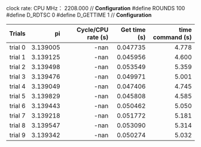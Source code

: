 clock rate:
CPU MHz：            2208.000
// **Configuration**
#define ROUNDS 100
#define D_RDTSC 0
#define D_GETTIME 1
// **Configuration**

| Trials | pi | Cycle/CPU rate (s) | Get time (s) | time command (s) |
|-:|-:|-:|-:|-:|
| trial 0 |  3.139005 | -nan | 0.047735 | 4.778 |
| trial 1 |  3.139125 | -nan | 0.045956 | 4.600 |
| trial 2 |  3.139498 | -nan | 0.053549 | 5.359 |
| trial 3 |  3.139476 | -nan | 0.049971 | 5.001 |
| trial 4 |  3.139049 | -nan | 0.047406 | 4.745 |
| trial 5 |  3.139829 | -nan | 0.045808 | 4.585 |
| trial 6 |  3.139443 | -nan | 0.050462 | 5.050 |
| trial 7 |  3.139218 | -nan | 0.051772 | 5.181 |
| trial 8 |  3.139547 | -nan | 0.053090 | 5.314 |
| trial 9 |  3.139342 | -nan | 0.050274 | 5.032 |
